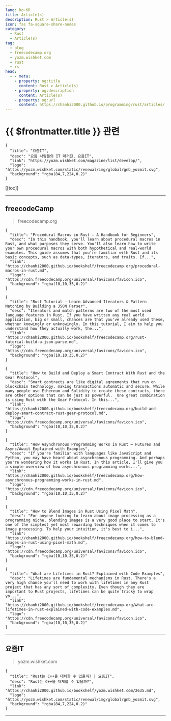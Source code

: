```yaml
---
lang: ko-KR
title: Article(s)
description: Rust > Article(s)
icon: fas fa-square-share-nodes
category: 
  - Rust
  - Article(s)
tag: 
  - blog
  - freecodecamp.org
  - yozm.wishket.com
  - rust
  - rs
head:
  - - meta:
    - property: og:title
      content: Rust > Article(s)
    - property: og:description
      content: Article(s)
    - property: og:url
      content: https://chanhi2000.github.io/programming/rust/articles/
---
```


# {{ $frontmatter.title }} 관련

<SiteInfo
  name="freeCodeCamp Programming Tutorials: Python, JavaScript, Git & More"
  desc="Browse thousands of programming tutorials written by experts. Learn Web Development, Data Science, DevOps, Security, and get developer career advice."
  url="https://freecodecamp.org/news/"
  logo="https://cdn.freecodecamp.org/universal/favicons/favicon.ico"
  preview="https://cdn.freecodecamp.org/platform/universal/fcc_meta_1920X1080-indigo.png"/>

```component VPCard
{
  "title": "요즘IT", 
  "desc": "요즘 사람들의 IT 매거진, 요즘IT", 
  "link": "https://yozm.wishket.com/magazine/list/develop/", 
  "logo": "https://yozm.wishket.com/static/renewal/img/global/gnb_yozmit.svg", 
  "background": "rgba(84,7,224,0.2)"
}
```

[[toc]]

---

## <VPIcon icon="fa-brands fa-free-code-camp"/>freecodeCamp

> freecodecamp.org

```component VPCard
{
  "title": "Procedural Macros in Rust – A Handbook for Beginners",
  "desc": "In this handbook, you'll learn about procedural macros in Rust, and what purposes they serve. You'll also learn how to write your own procedural macros with both hypothetical and real-world examples. This guide assumes that you're familiar with Rust and its basic concepts, such as data-types, iterators, and traits. If...",
  "link": "https://chanhi2000.github.io/bookshelf/freecodecamp.org/procedural-macros-in-rust.md",
  "logo": "https://cdn.freecodecamp.org/universal/favicons/favicon.ico",
  "background": "rgba(10,10,35,0.2)"
}
```

```component VPCard
{
  "title": "Rust Tutorial – Learn Advanced Iterators & Pattern Matching by Building a JSON Parser",
  "desc": "Iterators and match patterns are two of the most used language features in Rust. If you have written any real world application, big or small, chances are that you've already used these, whether knowingly or unknowingly. In this tutorial, I aim to help you understand how they actually work, the...",
  "link": "https://chanhi2000.github.io/bookshelf/freecodecamp.org/rust-tutorial-build-a-json-parse.md",
  "logo": "https://cdn.freecodecamp.org/universal/favicons/favicon.ico",
  "background": "rgba(10,10,35,0.2)"
}
```

```component VPCard
{
  "title": "How to Build and Deploy a Smart Contract With Rust and the Gear Protocol",
  "desc": "Smart contracts are like digital agreements that run on blockchain technology, making transactions automatic and secure. While many people use Ethereum and Solidity to create these contracts, there are other options that can be just as powerful.  One great combination is using Rust with the Gear Protocol. In this...",
  "link": "https://chanhi2000.github.io/bookshelf/freecodecamp.org/build-and-deploy-smart-contract-rust-gear-protocol.md",
  "logo": "https://cdn.freecodecamp.org/universal/favicons/favicon.ico",
  "background": "rgba(10,10,35,0.2)"
}
```

```component VPCard
{
  "title": "How Asynchronous Programming Works in Rust – Futures and Async/Await Explained with Examples",
  "desc": "If you're familiar with languages like JavaScript and Python, you may have heard about asynchronous programming. And perhaps you're wondering how it works in Rust. In this article, I'll give you a simple overview of how asynchronous programming works...",
  "link": "https://chanhi2000.github.io/bookshelf/freecodecamp.org/how-asynchronous-programming-works-in-rust.md",
  "logo": "https://cdn.freecodecamp.org/universal/favicons/favicon.ico",
  "background": "rgba(10,10,35,0.2)"
}
```

```component VPCard
{
  "title": "How to Blend Images in Rust Using Pixel Math",
  "desc": "For anyone looking to learn about image processing as a programming niche, blending images is a very good place to start. It's one of the simplest yet most rewarding techniques when it comes to image processing. To help your intuition, it's best to i...",
  "link": "https://chanhi2000.github.io/bookshelf/freecodecamp.org/how-to-blend-images-in-rust-using-pixel-math.md",
  "logo": "https://cdn.freecodecamp.org/universal/favicons/favicon.ico",
  "background": "rgba(10,10,35,0.2)"
}
```

```component VPCard
{
  "title": "What are Lifetimes in Rust? Explained with Code Examples",
  "desc": "Lifetimes are fundamental mechanisms in Rust. There's a very high chance you'll need to work with lifetimes in any Rust project that has any sort of complexity. Even though they are important to Rust projects, lifetimes can be quite tricky to wrap yo...",
  "link": "https://chanhi2000.github.io/bookshelf/freecodecamp.org/what-are-lifetimes-in-rust-explained-with-code-examples.md",
  "logo": "https://cdn.freecodecamp.org/universal/favicons/favicon.ico",
  "background": "rgba(10,10,35,0.2)"
}
```

<!-- END: freecodecamp.org -->

---

## 요즘IT

> yozm.wishket.com

```component VPCard
{
  "title": "Rust는 C++을 대체할 수 있을까? | 요즘IT",
  "desc": "Rust는 C++을 대체할 수 있을까?",
  "link": "https://chanhi2000.github.io/bookshelf/yozm.wishket.com/2635.md",
  "logo": "https://yozm.wishket.com/static/renewal/img/global/gnb_yozmit.svg", 
  "background": "rgba(84,7,224,0.2)"
}
```

<!-- END: yozm.wishket.com -->

---

<TagLinks />

